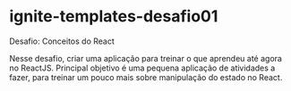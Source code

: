 # ignite-templates-desafio01

Desafio: Conceitos do React

Nesse desafio, criar uma aplicação para treinar o que aprendeu até agora no ReactJS. 
Principal objetivo é uma pequena aplicação de atividades a fazer, para treinar um pouco 
mais sobre manipulação do estado no React.
